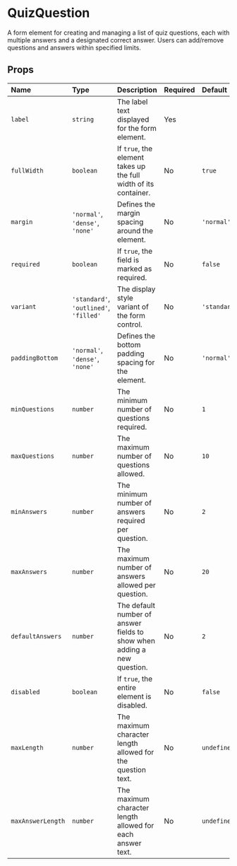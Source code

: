 # QuizQuestion

A form element for creating and managing a list of quiz questions, each with multiple answers and a designated correct answer. Users can add/remove questions and answers within specified limits.

## Props

| Name              | Type                                    | Description                                                                 | Required | Default     |
| :---------------- | :-------------------------------------- | :-------------------------------------------------------------------------- | :------- | :---------- |
| `label`           | `string`                                | The label text displayed for the form element.                              | Yes      |             |
| `fullWidth`       | `boolean`                               | If `true`, the element takes up the full width of its container.            | No       | `true`      |
| `margin`          | `'normal'`, `'dense'`, `'none'`         | Defines the margin spacing around the element.                              | No       | `'normal'`  |
| `required`        | `boolean`                               | If `true`, the field is marked as required.                                 | No       | `false`     |
| `variant`         | `'standard'`, `'outlined'`, `'filled'`  | The display style variant of the form control.                              | No       | `'standard'`|
| `paddingBottom`   | `'normal'`, `'dense'`, `'none'`         | Defines the bottom padding spacing for the element.                         | No       | `'normal'`  |
| `minQuestions`    | `number`                                | The minimum number of questions required.                                   | No       | `1`         |
| `maxQuestions`    | `number`                                | The maximum number of questions allowed.                                    | No       | `10`        |
| `minAnswers`      | `number`                                | The minimum number of answers required per question.                        | No       | `2`         |
| `maxAnswers`      | `number`                                | The maximum number of answers allowed per question.                         | No       | `20`        |
| `defaultAnswers`  | `number`                                | The default number of answer fields to show when adding a new question.     | No       | `2`         |
| `disabled`        | `boolean`                               | If `true`, the entire element is disabled.                                  | No       | `false`     |
| `maxLength`       | `number`                                | The maximum character length allowed for the question text.                 | No       | `undefined` |
| `maxAnswerLength` | `number`                                | The maximum character length allowed for each answer text.                  | No       | `undefined` |